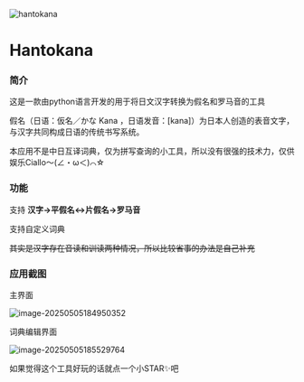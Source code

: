 ![hantokana](https://cdn.jsdelivr.net/gh/kanocyann/PicGo@master/20250505185842405.png)

# Hantokana

### 简介

这是一款由python语言开发的用于将日文汉字转换为假名和罗马音的工具

假名（日语：仮名／かな Kana ，日语发音：[kana]）为日本人创造的表音文字，与汉字共同构成日语的传统书写系统。

本应用不是中日互译词典，仅为拼写查询的小工具，所以没有很强的技术力，仅供娱乐Ciallo～(∠・ω＜)⌒☆

### 功能

支持 **汉字->平假名<->片假名->罗马音**

支持自定义词典

~~其实是汉字存在音读和训读两种情况，所以比较省事的办法是自己补充~~

### 应用截图

主界面

![image-20250505184950352](https://cdn.jsdelivr.net/gh/kanocyann/PicGo@master/20250505184950417.png)

词典编辑界面

![image-20250505185529764](https://cdn.jsdelivr.net/gh/kanocyann/PicGo@master/20250505185529803.png)

如果觉得这个工具好玩的话就点一个小STAR✨吧
